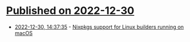 # [Published on 2022-12-30](index.md)

* [2022-12-30, 14:37:35](https://lobste.rs/s/1gsmqo/nixpkgs_support_for_linux_builders) - [Nixpkgs support for Linux builders running on macOS](https://www.haskellforall.com/2022/12/nixpkgs-support-for-linux-builders.html)
